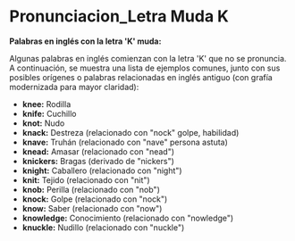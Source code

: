 # Pronunciacion_Letra Muda K



**Palabras en inglés con la letra 'K' muda:**

Algunas palabras en inglés comienzan con la letra 'K' que no se pronuncia. A continuación, se muestra una lista de ejemplos comunes, junto con sus posibles orígenes o palabras relacionadas en inglés antiguo (con grafía modernizada para mayor claridad):

*   **knee:** Rodilla
*   **knife:** Cuchillo
*   **knot:** Nudo
*   **knack:** Destreza (relacionado con "nock"    golpe, habilidad)
*   **knave:** Truhán (relacionado con "nave"    persona astuta)
*   **knead:** Amasar (relacionado con "nead")
*   **knickers:** Bragas (derivado de "nickers")
*   **knight:** Caballero (relacionado con "night")
*   **knit:** Tejido (relacionado con "nit")
*   **knob:** Perilla (relacionado con "nob")
*   **knock:** Golpe (relacionado con "nock")
*   **know:** Saber (relacionado con "now")
*   **knowledge:** Conocimiento (relacionado con "nowledge")
*   **knuckle:** Nudillo (relacionado con "nuckle")

